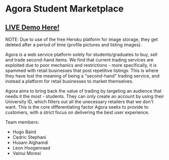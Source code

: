 Agora Student Marketplace
===============

## [LIVE Demo Here!](https://agora-student-marketplace.herokuapp.com/)

NOTE: Due to use of the free Heroku platform for image storage, they get 
deleted after a period of time (profile pictures and listing images). 

Agora is a web service platform solely for students/graduates to buy, sell and trade
second-hand items. We find that current trading services are exploited due to poor 
mechanics and restrictions - more specifically, it is spammed with retail businesses
that post repetitive listings. This is where they have lost the meaning of being a "second-hand"
trading service, and instead a platform for retail businesses to market themselves.

Agora aims to bring back the value of trading by targeting an audience that needs it
the most - students. They can only create an account by using their University ID, which
filters out all the unecessary retailers that we don't want. This is the core
differentiating factor Agora seeks to provide to customers, with a strict focus on 
delivering the best user experience.

Team members:
- Hugo Baird
- Cedric Stephani
- Husam Alghamdi
- Leon Hoogenraad
- Vainui Moresi
